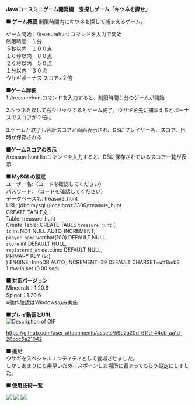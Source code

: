 <B>Javaコースミニゲーム開発編　宝探しゲーム「キツネを探せ」</B>

<B>■ ゲーム概要</B>
制限時間内にキツネを探して捕まえるゲーム。<BR>

ゲーム開始：/treasurehunt コマンドを入力で開始<BR>
制限時間：１分<BR>
５秒以内　１００点<BR>
１０秒以内　８０点<BR>
２０秒以内　５０点<BR>
１分以内　３０点<BR>
ウサギボーナス スコア×２倍<BR>

<B>■ゲーム詳細</B><BR>
1./treasurehuntコマンドを入力すると、制限時間１分のゲームが開始<BR>

2.キツネを探して右クリックするとゲーム終了。ウサギを先に捕まえるとボーナスでスコアが２倍に<BR>

3.ゲームが終了し合計スコアが画面表示され、DBにプレイヤー名、スコア、日時が保存される<BR>

<B>■ゲームスコアの表示</B><BR>
/treasurehunt listコマンドを入力すると、DBに保存されているスコア一覧が表示<BR>

<B>■ MySQLの設定</B><BR>
ユーザー名:（コードを確認してください）<BR>
パスワード: （コードを確認してください）<BR>
データベース名: treasure_hunt<BR>
URL: jdbc:mysql://localhost:3306/treasure_hunt<BR>
CREATE TABLE文：<BR>
  Table: treasure_hunt<BR>
Create Table: CREATE TABLE `treasure_hunt` (<BR>
  `id` int NOT NULL AUTO_INCREMENT,<BR>
  `player_name` varchar(100) DEFAULT NULL,<BR>
  `score` int DEFAULT NULL,<BR>
  `registered_at` datetime DEFAULT NULL,<BR>
  PRIMARY KEY (`id`)<BR>
) ENGINE=InnoDB AUTO_INCREMENT=39 DEFAULT CHARSET=utf8mb3<BR>
1 row in set (0.00 sec)<BR>

<B>■ 対応バージョン</B><BR>
Minecraft：1.20.6<BR>
Spigot：1.20.6<BR>
※動作確認はWindowsのみ実施<BR>

<B>■プレイ動画とURL</B><BR>
![Description of GIF](https://private-user-images.githubusercontent.com/173275523/366932321-0cc0d00d-ce06-452e-ad89-5856f2531ccd.gif?jwt=eyJhbGciOiJIUzI1NiIsInR5cCI6IkpXVCJ9.eyJpc3MiOiJnaXRodWIuY29tIiwiYXVkIjoicmF3LmdpdGh1YnVzZXJjb250ZW50LmNvbSIsImtleSI6ImtleTUiLCJleHAiOjE3MjYxNTMwMDcsIm5iZiI6MTcyNjE1MjcwNywicGF0aCI6Ii8xNzMyNzU1MjMvMzY2OTMyMzIxLTBjYzBkMDBkLWNlMDYtNDUyZS1hZDg5LTU4NTZmMjUzMWNjZC5naWY_WC1BbXotQWxnb3JpdGhtPUFXUzQtSE1BQy1TSEEyNTYmWC1BbXotQ3JlZGVudGlhbD1BS0lBVkNPRFlMU0E1M1BRSzRaQSUyRjIwMjQwOTEyJTJGdXMtZWFzdC0xJTJGczMlMkZhd3M0X3JlcXVlc3QmWC1BbXotRGF0ZT0yMDI0MDkxMlQxNDUxNDdaJlgtQW16LUV4cGlyZXM9MzAwJlgtQW16LVNpZ25hdHVyZT03ZjczN2I1ODkxZjRmZDEyNWYyYTJiYzQxODAyNzIzNjBmMGMxZTk0NjA5ZGUzZWJiNDhhYzg2YmY4YzlmYjQ2JlgtQW16LVNpZ25lZEhlYWRlcnM9aG9zdCZhY3Rvcl9pZD0wJmtleV9pZD0wJnJlcG9faWQ9MCJ9.LvAf-oCsdDqd7KwxwXd92Y1se3p9WglLQFpLoi1AFYs)<BR>

https://github.com/user-attachments/assets/59e2a20d-611d-44cb-aa1d-26cdc5a21042<BR>

<B>■ 追記</B><BR>
ウサギをスペシャルエンティティとして登場させました。<BR>
しかしあまりにも素早いため、スポーンした場所に留まってもらう設定にしました。<BR>

<B>■ 使用技術一覧</B>
<!-- シールド一覧 -->
<!-- 該当するプロジェクトの中から任意のものを選ぶ-->
<p style="display: inline">
  <!-- バックエンドの言語一覧 -->
  <img src="https://img.shields.io/badge/-Java-F2C63C.svg?logo=java&style=for-the-badge">
  <!-- ミドルウェア一覧 -->
  <img src="https://img.shields.io/badge/-MySQL-4479A1.svg?logo=mysql&style=for-the-badge&logoColor=white">
  <!-- インフラ一覧 -->
  <img src="https://img.shields.io/badge/-githubactions-FFFFFF.svg?logo=github-actions&style=for-the-badge">
</p>
